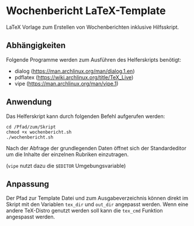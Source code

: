 # Wochenbericht LaTeX-Template
LaTeX Vorlage zum Erstellen von Wochenberichten inklusive Hilfsskript.


## Abhängigkeiten
Folgende Programme werden zum Ausführen des Helferskripts benötigt:

- dialog (https://man.archlinux.org/man/dialog.1.en)
- pdflatex (https://wiki.archlinux.org/title/TeX_Live)
- vipe (https://man.archlinux.org/man/vipe.1)


## Anwendung
Das Helferskript kann durch folgenden Befehl aufgerufen werden:

```
cd /Pfad/zum/Skript
chmod +x wochenbericht.sh
./wochenbericht.sh
```

Nach der Abfrage der grundlegenden Daten öffnet sich der Standardeditor um
die Inhalte der einzelnen Rubriken einzutragen.

(`vipe` nutzt dazu die `$EDITOR` Umgebungsvariable)


## Anpassung
Der Pfad zur Template Datei und zum Ausgabeverzeichnis können direkt im Skript
mit den Variablen `tex_dir` und `out_dir` angepasst werden.
Wenn eine andere TeX-Distro genutzt werden soll kann die `tex_cmd` Funktion
angespasst werden.
